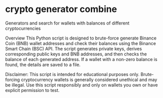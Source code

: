 # crypto generator combine
Generators and search for wallets with balances of different cryptocurrencies 

Overview
This Python script is designed to brute-force generate Binance Coin (BNB) wallet addresses and check their balances using the Binance Smart Chain (BSC) API. The script generates private keys, derives corresponding public keys and BNB addresses, and then checks the balance of each generated address. If a wallet with a non-zero balance is found, the details are saved to a file.

Disclaimer: This script is intended for educational purposes only. Brute-forcing cryptocurrency wallets is generally considered unethical and may be illegal. Use this script responsibly and only on wallets you own or have explicit permission to test.
